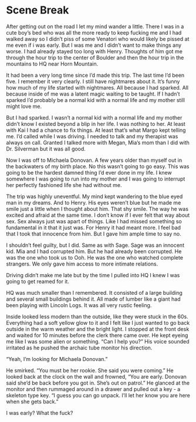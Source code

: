 #  Scene Break

After getting out on the road I let my mind wander a little. There I was in a
cute boy’s bed who was all the more ready to keep fucking me and I had walked
away so I didn’t piss of some Venatori who would likely be pissed at me even if
i was early. But I was me and I didn’t want to make things any worse. I had
already stayed too long with Henry. Thoughts of him got me through the hour trip
to the center of Boulder and then the hour trip in the mountains to HQ near Horn
Mountain.

It had been a very long time since I’d made this trip. The last time I’d been
five. I remember it very clearly. I still have nightmares about it. It’s funny
how much of my life started with nightmares. All because I had sparked. All
because inside of me was a latent magic waiting to be taught. If I hadn’t
sparked I’d probably be a normal kid with a normal life and my mother still
might love me.

But I had sparked. I wasn’t a normal kid with a normal life and my mother didn’t
know I existed beyond a blip in her life. I was nothing to her. At least with
Kai I had a chance to fix things. At least that’s what Margo kept telling me.
I’d called while I was driving. I needed to talk and my therapist was always on
call. Granted I talked more with Megan, Mia’s mom than I did with Dr. Silverman
but it was all good.

Now I was off to Michaela Donovan. A few years older than myself out in the
backwaters of my birth place. No this wasn’t going to go easy. This was going to
be the hardest damned thing I’d ever done in my life. I knew somewhere I was
going to run into my mother and I was going to interrupt her perfectly fashioned
life she had without me.

The trip was highly uneventful. My mind kept wandering to the blue eyed man in
my dreams. And to Henry. His eyes weren’t blue but he made me smile just a
little when I thought about him. That shy smile. The way he was excited and
afraid at the same time. I don’t know if I ever felt that way about sex. Sex
always just was apart of things. Like I had missed something so fundamental in
it that it just was. For Henry it had meant more. I feel bad that I took that
innocence from him. But I gave him ample time to say no.

I shouldn’t feel guilty, but I did. Same as with Sage. Sage was an innocent kid.
Mia and I had corrupted him. But he had already been corrupted. He was the one
who took us to Ooh. He was the one who watched complete strangers. We only gave
him access to more intimate relations.

Driving didn’t make me late but by the time I pulled into HQ I knew I was going
to get reamed for it.

HQ was much smaller than I remembered. It consisted of a large building and
several small buildings behind it. All made of lumber like a giant had been
playing with Lincoln Logs. It was all very rustic feeling.

Inside looked less modern than the outside, like they were stuck in the 60s.
Everything had a soft yellow glow to it and I felt like I just wanted to go back
outside in the warm weather and the bright light. I stopped at the front desk
and waited for 10 minutes before the clerk there came over. He kept eyeing me
like I was some alien or something. “Can I help you?” His voice sounded
irritated as he pushed the archaic tube monitor his direction.

“Yeah, I’m looking for Michaela Donovan.”

He smirked. “You must be her rookie. She said you were coming.” He looked back
at the clock on the wall and frowned, “You are early. Donovan said she’d be back
before you got in. She’s out on patrol.” He glanced at the monitor and then
rummaged around in a drawer and pulled out a key - a skeleton type key. “I guess
you can go unpack. I’ll let her know you are here when she gets back.”

I was early? What the fuck?


<!--stackedit_data:
eyJoaXN0b3J5IjpbMTc4MTk2ODA0Nl19
-->
